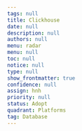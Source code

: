 ```yaml
---
tags: null
title: Clickhouse
date: null
description: null
authors: null
menu: radar
menu: null
toc: null
notice: null
type: null
show_frontmatter: true
confidence: null
assign: hnh
priority: null
status: Adopt
quadrant: Platforms
tag: Database
---
```


